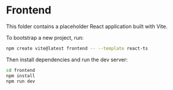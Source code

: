 # Frontend

This folder contains a placeholder React application built with Vite.

To bootstrap a new project, run:

```bash
npm create vite@latest frontend -- --template react-ts
```

Then install dependencies and run the dev server:

```bash
cd frontend
npm install
npm run dev
```
